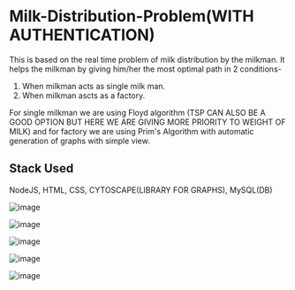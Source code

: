 # Milk-Distribution-Problem(WITH AUTHENTICATION)
This is based on the real time problem of milk distribution by the milkman. It helps the milkman by giving him/her the most optimal path in 2 conditions-
1) When milkman acts as single milk man.
2) When milkman ascts as a factory.

For single milkman we are using Floyd algorithm (TSP CAN ALSO BE A GOOD OPTION BUT HERE WE ARE GIVING MORE PRIORITY TO WEIGHT OF MILK) and for factory we are using Prim's Algorithm with automatic generation of graphs with simple view.

## Stack Used
NodeJS, HTML, CSS, CYTOSCAPE(LIBRARY FOR GRAPHS), MySQL(DB) 

![image](https://user-images.githubusercontent.com/71537601/121806585-12deeb00-cc6e-11eb-813b-311d2185eceb.png)

![image](https://user-images.githubusercontent.com/71537601/121806610-31dd7d00-cc6e-11eb-8759-7c14ba347c12.png)

![image](https://user-images.githubusercontent.com/71537601/121806623-3d30a880-cc6e-11eb-963a-00d11ac60385.png)

![image](https://user-images.githubusercontent.com/71537601/121806653-58031d00-cc6e-11eb-8991-777bf509fc82.png)

![image](https://user-images.githubusercontent.com/71537601/121806666-66513900-cc6e-11eb-9e7f-0de6c9675133.png)


